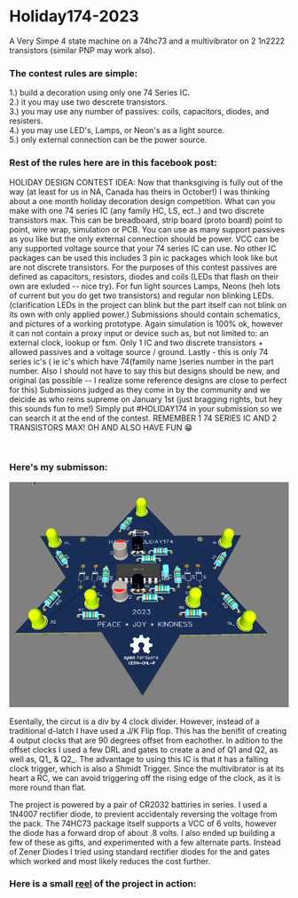 # Holiday174-2023

A Very Simpe 4 state machine on a 74hc73 and a multivibrator on 2 1n2222 transistors (similar PNP may work also).  

<h3>The contest rules are simple:</h3>
 
 1.) build a decoration using only one 74 Series IC.<BR>
 2.) it you may use two descrete transistors.<BR>
 3.) you may use any number of passives: coils, capacitors, diodes, and resisters. <BR>
 4.) you may use LED's, Lamps, or Neon's as a light source.<BR>
 5.) only external connection can be the power source.<BR>
 

 <h3>Rest of the rules here are in this facebook post:</h3> 
<P>
   HOLIDAY DESIGN CONTEST IDEA: Now that thanksgiving is fully out of the way (at least for us in NA, Canada has theirs in October!) I was thinking about a one month holiday decoration design competition. What can you make with one 74 series IC (any family HC, LS, ect..) and two discrete transistors max. This can be breadboard, strip board (proto board) point to point, wire wrap, simulation or PCB.  You can use as many support passives as you like but the only external connection should be power. VCC can be any supported voltage source that your 74 series IC can use. No other IC packages can be used this includes 3 pin ic packages which look like but are not discrete transistors. For the purposes of this contest passives are defined as capacitors, resistors, diodes and coils (LEDs that flash on their own are exluded -- nice try).  For fun light sources Lamps, Neons (heh lots of current but you do get two transistors) and regular non blinking LEDs.(clarification LEDs in the project can blink but the part itself can not blink on its own with only applied power.) Submissions should contain schematics, and pictures of a working prototype. Again simulation is 100%  ok, however it can not contain a proxy input or device such as, but not limited to: an external clock, lookup or fsm. Only 1 IC and two discrete transistors + allowed passives and a voltage source / ground.  Lastly - this is only 74 series ic's ( ie ic's which have 74(family name )series number in the part number. Also I should not have to say this but designs should be new, and original (as possible -- I realize some reference designs are close to perfect for this) Submissions judged as they come in by the community and we deicide as who reins supreme on January 1st (just bragging rights, but hey this sounds fun to me!)  Simply put #HOLIDAY174 in your submission so we can search it at the end of the contest.   REMEMBER 1 74 SERIES IC AND 2 TRANSISTORS MAX! OH AND ALSO HAVE FUN 😁
</P>
<br>
<h3>Here's my submisson:</h3>
<img src="3D TOP.png">

<P>Esentally, the circut is a div by 4 clock divider.  However, instead of a traditional d-latch I have used a J/K Flip flop.  This has the benifit of creating 4 output clocks that are 90 degrees offset from eachother. In adition to the offset clocks I used a few DRL and gates to create a and of Q1 and Q2, as well as, Q1_ & Q2_. The advantage to using this IC is that it has a falling clock trigger, which is also a Shmidt Trigger. Since the multivibrator is at its heart a RC, we can avoid triggering off the rising edge of the clock, as it is more round than flat. </P>

<P>The project is powered by a pair of CR2032 battiries in series.  I used a 1N4007 rectifier diode, to previent accidentaly reversing the voltage from the pack.  The 74HC73 package itself supports a VCC of 6 volts, however the diode has a forward drop of about .8 volts. I also ended up building a few of these as gifts, and experimented with a few alternate parts.  Instead of Zener Diodes I tried using standard rectifier diodes for the and gates which worked and most likely reduces the cost further.</P>

<h3>Here is a small <a href="https://www.facebook.com/1557231165/videos/1525780231489265/" target="_blank" rel="noopener noreferrer">reel</a> of the project in action:</h3>


 
